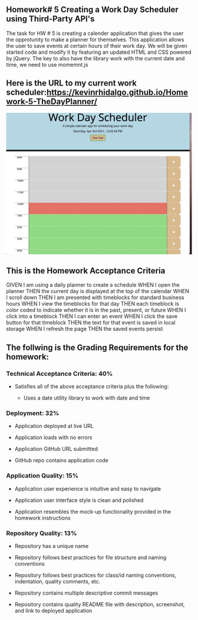 ## Homework# 5 Creating a Work Day Scheduler using Third-Party API's


The task for HW # 5 is creating a calender application that gives the user the opprotunity to make a planner for themselves. This application allows the user to save events at certain hours of their work day. We will be given started code and modify it by featuring an updated HTML and CSS powered by jQuery. The key to also have the library work with the current date and time, we need to use momemnt.js


## Here is the URL to my current work scheduler:https://kevinrhidalgo.github.io/Homework-5-TheDayPlanner/

<img src="ScreenS.jpg">




## This is the Homework  Acceptance Criteria

GIVEN I am using a daily planner to create a schedule
WHEN I open the planner
THEN the current day is displayed at the top of the calendar
WHEN I scroll down
THEN I am presented with timeblocks for standard business hours
WHEN I view the timeblocks for that day
THEN each timeblock is color coded to indicate whether it is in the past, present, or future
WHEN I click into a timeblock
THEN I can enter an event
WHEN I click the save button for that timeblock
THEN the text for that event is saved in local storage
WHEN I refresh the page
THEN the saved events persist








## The follwing is the Grading Requirements for the homework:


### Technical Acceptance Criteria: 40%

* Satisfies all of the above acceptance criteria plus the following:

  * Uses a date utility library to work with date and time

### Deployment: 32%

* Application deployed at live URL

* Application loads with no errors

* Application GitHub URL submitted

* GitHub repo contains application code

### Application Quality: 15%

* Application user experience is intuitive and easy to navigate

* Application user interface style is clean and polished

* Application resembles the mock-up functionality provided in the homework instructions

### Repository Quality: 13%

* Repository has a unique name

* Repository follows best practices for file structure and naming conventions

* Repository follows best practices for class/id naming conventions, indentation, quality comments, etc.

* Repository contains multiple descriptive commit messages

* Repository contains quality README file with description, screenshot, and link to deployed application

#